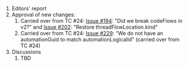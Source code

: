 1. Editors' report
1. Approval of new changes:
    1. Carried over from TC #24: [Issue #194](https://github.com/oasis-tcs/sarif-spec/issues/194): "Did we break codeFlows in v2?" and [Issue #202](https://github.com/oasis-tcs/sarif-spec/issues/202): "Restore threadFlowLocation.kind"
    1. Carried over from TC #24: [Issue #229](https://github.com/oasis-tcs/sarif-spec/issues/229): "We do not have an automationGuid to match automationLogicalId" (carried over from TC #24)
1. Discussions
    1. TBD
